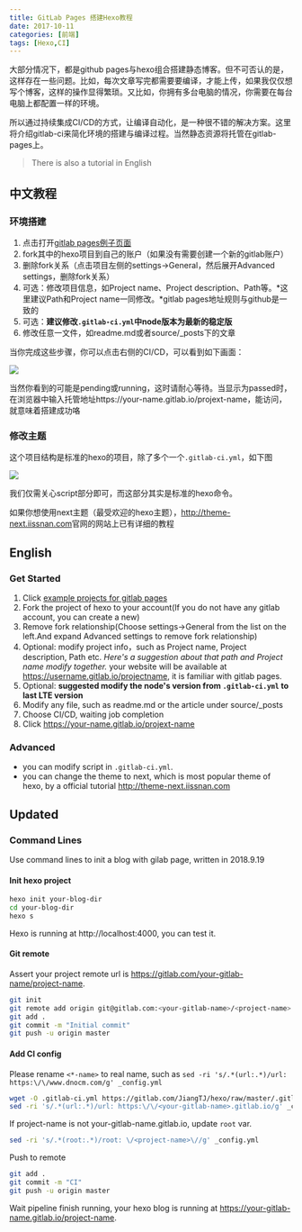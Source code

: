 ```yaml
---
title: GitLab Pages 搭建Hexo教程
date: 2017-10-11
categories: [前端]
tags: [Hexo,CI]
---
```


大部分情况下，都是github pages与hexo组合搭建静态博客。但不可否认的是，这样存在一些问题。比如，每次文章写完都需要要编译，才能上传，如果我仅仅想写个博客，这样的操作显得繁琐。又比如，你拥有多台电脑的情况，你需要在每台电脑上都配置一样的环境。    

所以通过持续集成CI/CD的方式，让编译自动化，是一种很不错的解决方案。这里将介绍gitlab-ci来简化环境的搭建与编译过程。当然静态资源将托管在gitlab-pages上。   

> There is also a tutorial in English

<!-- more -->

## 中文教程

### 环境搭建

1. 点击打开[gitlab pages例子页面](https://gitlab.com/groups/pages)
2. fork其中的hexo项目到自己的账户（如果没有需要创建一个新的gitlab账户）
3. 删除fork关系（点击项目左侧的settings->General，然后展开Advanced settings，删除fork关系）
4. 可选：修改项目信息，如Project name、Project description、Path等。*这里建议Path和Project name一同修改。*gitlab pages地址规则与github是一致的  
5. 可选：**建议修改`.gitlab-ci.yml`中node版本为最新的稳定版**
6. 修改任意一文件，如readme.md或者source/_posts下的文章

当你完成这些步骤，你可以点击右侧的CI/CD，可以看到如下画面：  

![](https://jiangtj.github.io/assets/img/others/ci-1.jpg)  

当然你看到的可能是pending或running，这时请耐心等待。当显示为passed时，在浏览器中输入托管地址https://your-name.gitlab.io/projext-name，能访问，就意味着搭建成功咯    

### 修改主题

这个项目结构是标准的hexo的项目，除了多个一个`.gitlab-ci.yml`，如下图   

![](https://jiangtj.github.io/assets/img/others/ci-2.jpg)  

我们仅需关心script部分即可，而这部分其实是标准的hexo命令。    

如果你想使用next主题（最受欢迎的hexo主题），<http://theme-next.iissnan.com>官网的网站上已有详细的教程    


## English

### Get Started

1. Click [example projects for gitlab pages](https://gitlab.com/groups/pages)
2. Fork the project of hexo to your account(If you do not have any gitlab account, you can create a new)
3. Remove fork relationship(Choose settings->General from the list on the left.And expand Advanced settings to remove fork relationship)
4. Optional: modify project info，such as Project name, Project description, Path etc. *Here's a suggestion about that path and Project name modify together.* your website will be available at https://username.gitlab.io/projectname, it is familiar with gitlab pages.
5. Optional: **suggested modify the node's version from `.gitlab-ci.yml` to last LTE version**
6. Modify any file, such as readme.md or the article under source/_posts
7. Choose CI/CD, waiting job completion
8. Click https://your-name.gitlab.io/projext-name

### Advanced

- you can modify script in `.gitlab-ci.yml`.
- you can change the theme to next, which is most popular theme of hexo, by a official tutorial <http://theme-next.iissnan.com>

## Updated

### Command Lines
Use command lines to init a blog with gilab page, written in 2018.9.19

#### Init hexo project
```bash
hexo init your-blog-dir
cd your-blog-dir
hexo s
```
Hexo is running at http://localhost:4000, you can test it.

#### Git remote
Assert your project remote url is https://gitlab.com/your-gitlab-name/project-name.
```bash
git init
git remote add origin git@gitlab.com:<your-gitlab-name>/<project-name>.git
git add .
git commit -m "Initial commit"
git push -u origin master
```

#### Add CI config  
Please rename `<*-name>` to real name, such as `sed -ri 's/.*(url:.*)/url: https:\/\/www.dnocm.com/g' _config.yml`   
```bash
wget -O .gitlab-ci.yml https://gitlab.com/JiangTJ/hexo/raw/master/.gitlab-ci.yml?inline=false
sed -ri 's/.*(url:.*)/url: https:\/\/<your-gitlab-name>.gitlab.io/g' _config.yml
```
If project-name is not your-gitlab-name.gitlab.io, update `root` var.
```bash
sed -ri 's/.*(root:.*)/root: \/<project-name>\//g' _config.yml
```
Push to remote
```bash
git add .
git commit -m "CI"
git push -u origin master
```
Wait pipeline finish running, your hexo blog is running at https://your-gitlab-name.gitlab.io/project-name.

